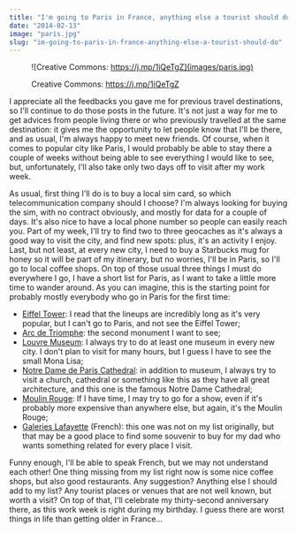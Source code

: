 ```yaml
---
title: "I'm going to Paris in France, anything else a tourist should do?"
date: "2014-02-13"
image: "paris.jpg"
slug: "im-going-to-paris-in-france-anything-else-a-tourist-should-do"
---
```


<figure>

![Creative Commons: https://j.mp/1iQeTgZ](images/paris.jpg)

<figcaption>

Creative Commons: https://j.mp/1iQeTgZ

</figcaption>

</figure>

I appreciate all the feedbacks you gave me for previous travel destinations, so I'll continue to do those posts in the future. It's not just a way for me to get advices from people living there or who previously travelled at the same destination: it gives me the opportunity to let people know that I'll be there, and as usual, I'm always happy to meet new friends. Of course, when it comes to popular city like Paris, I would probably be able to stay there a couple of weeks without being able to see everything I would like to see, but, unfortunately, I'll also take only two days off to visit after my work week.

As usual, first thing I'll do is to buy a local sim card, so which telecommunication company should I choose? I'm always looking for buying the sim, with no contract obviously, and mostly for data for a couple of days. It's also nice to have a local phone number so people can easily reach you. Part of my week, I'll try to find two to three geocaches as it's always a good way to visit the city, and find new spots: plus, it's an activity I enjoy. Last, but not least, at every new city, I need to buy a Starbucks mug for honey so it will be part of my itinerary, but no worries, I'll be in Paris, so I'll go to local coffee shops. On top of those usual three things I must do everywhere I go, I have a short list for Paris, as I want to take a little more time to wander around. As you can imagine, this is the starting point for probably mostly everybody who go in Paris for the first time:

- [Eiffel Tower](https://www.tour-eiffel.fr/en.html "Eiffel Tower website"): I read that the lineups are incredibly long as it's very popular, but I can't go to Paris, and not see the Eiffel Tower;
- [Arc de Triomphe](http://www.paris-arc-de-triomphe.fr/en "Arc de Triomphe website"): the second monument I want to see;
- [Louvre Museum](https://www.louvre.fr/en "Louvre Museum website"): I always try to do at least one museum in every new city. I don't plan to visit for many hours, but I guess I have to see the small Mona Lisa;
- [Notre Dame de Paris Cathedral](https://www.notredamedeparis.fr/ "Notre Dame de Paris Cathedral website"): in addition to museum, I always try to visit a church, cathedral or something like this as they have all great architecture, and this one is the famous Notre Dame Cathedral;
- [Moulin Rouge](http://www.moulinrouge.fr/?lang=en "Moulin Rouge website"): If I have time, I may try to go for a show, even if it's probably more expensive than anywhere else, but again, it's the Moulin Rouge;
- [Galeries Lafayette](https://www.galerieslafayette.com/ "Galeries Lafayette website") (French): this one was not on my list originally, but that may be a good place to find some souvenir to buy for my dad who wants something related for every place I visit.

Funny enough, I'll be able to speak French, but we may not understand each other! One thing missing from my list right now is some nice coffee shops, but also good restaurants. Any suggestion? Anything else I should add to my list? Any tourist places or venues that are not well known, but worth a visit? On top of that, I'll celebrate my thirty-second anniversary there, as this work week is right during my birthday. I guess there are worst things in life than getting older in France...
